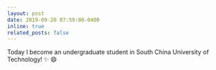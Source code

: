 ```yaml
---
layout: post
date: 2019-09-20 07:59:00-0400
inline: true
related_posts: false
---
```


Today I become an undergraduate student in South China University of Technology! :sparkles: :smile:
